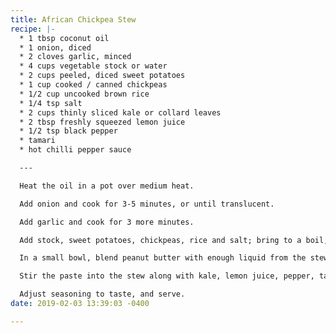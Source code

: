 ```yaml
---
title: African Chickpea Stew
recipe: |-
  * 1 tbsp coconut oil
  * 1 onion, diced
  * 2 cloves garlic, minced
  * 4 cups vegetable stock or water
  * 2 cups peeled, diced sweet potatoes
  * 1 cup cooked / canned chickpeas
  * 1/2 cup uncooked brown rice
  * 1/4 tsp salt
  * 2 cups thinly sliced kale or collard leaves
  * 2 tbsp freshly squeezed lemon juice
  * 1/2 tsp black pepper
  * tamari
  * hot chilli pepper sauce

  ---

  Heat the oil in a pot over medium heat.

  Add onion and cook for 3-5 minutes, or until translucent.

  Add garlic and cook for 3 more minutes.

  Add stock, sweet potatoes, chickpeas, rice and salt; bring to a boil, reduce heat, cover, and sidmmer for 45 minutes or until the rice is cooked.

  In a small bowl, blend peanut butter with enough liquid from the stew to make a smooth paste.

  Stir the paste into the stew along with kale, lemon juice, pepper, tamari, and chilli pepper sauce to taste and cook for another 5 minutes.

  Adjust seasoning to taste, and serve.
date: 2019-02-03 13:39:03 -0400

---
```

